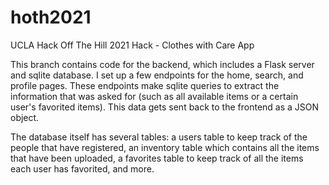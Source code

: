# hoth2021
UCLA Hack Off The Hill 2021 Hack - Clothes with Care App

This branch contains code for the backend, which includes a Flask server and sqlite database. I set up a few endpoints for the home, search, and profile pages.
These endpoints make sqlite queries to extract the information that was asked for (such as all available items or a certain user's favorited items). This data
gets sent back to the frontend as a JSON object.

The database itself has several tables: a users table to keep track of the people that have registered, an inventory table which contains all the items that have been uploaded, a favorites table to keep track of all the items each user has favorited, and more.

